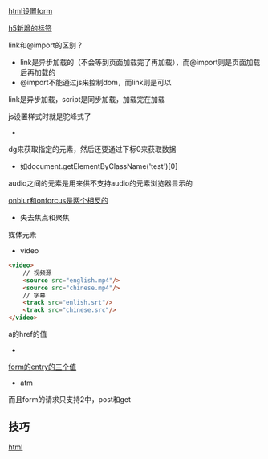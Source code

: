 [html设置form](https://segmentfault.com/a/1190000016374336)

[h5新增的标签](https://juejin.cn/post/6844903878857588750)

link和@import的区别？

- link是异步加载的（不会等到页面加载完了再加载），而@import则是页面加载后再加载的
- @import不能通过js来控制dom，而link则是可以

link是异步加载，script是同步加载，加载完在加载



js设置样式时就是驼峰式了

- 

dg来获取指定的元素，然后还要通过下标0来获取数据

- 如document.getElementByClassName('test')[0]

audio之间的元素是用来供不支持audio的元素浏览器显示的

[onblur和onforcus是两个相反的](https://blog.csdn.net/ry513705618/article/details/47159625)

- 失去焦点和聚焦

媒体元素

- video

```html
<video>
    // 视频源
	<source src="english.mp4"/>
    <source src="chinese.mp4"/>
    // 字幕
    <track src="enlish.srt"/>
    <track src="chinese.src"/>
</video>
```

a的href的值

- 

[form的entry的三个值](https://segmentfault.com/a/1190000016374336)

- atm

而且form的请求只支持2中，post和get

## 技巧

[html](https://juejin.cn/post/6905294475539513352#heading-6)

